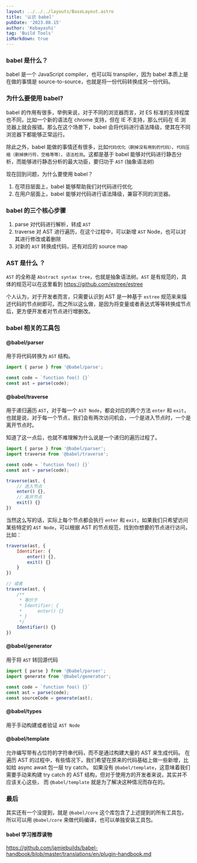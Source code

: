 ```yaml
---
layout: ../../../layouts/BaseLayout.astro
title: '认识 babel'
pubDate: '2023.08.15'
author: 'Kobayashi'
tag: 'Build Tools'
isMarkdown: true
---
```

### babel 是什么？
babel 是一个 JavaScript compiler，也可以叫 transpiler，因为 babel 本质上是在做的事情是 source-to-source，也就是将一份代码转换成另一份代码。

### 为什么要使用 babel?
babel 的作用有很多，举例来说，对于不同的浏览器而言，对 ES 标准的支持程度也不同，比如一个新的语法在 chrome 支持，但在 IE 不支持，那么代码在 IE 浏览器上就会报错。那么在这个场景下，babel 会将代码进行语法降级，使其在不同浏览器下都能够正常运行。

除此之外，babel 能做的事情还有很多，比如`代码优化（删掉没有用到的代码）`、`代码压缩（删掉换行符，空格等等）`、`语法检测`。这都是基于 babel 能够对代码进行静态分析，而能够进行静态分析的最大功臣，要归功于 `AST` (抽象语法树)

现在回到问题，为什么要使用 babel？
1. 在项目层面上，babel 能够帮助我们对代码进行优化
2. 在用户层面上，babel 能够对代码进行语法降级，兼容不同的浏览器。

### babel 的三个核心步骤
1. parse 对代码进行解析，转成 `AST`
2. traverse 对 AST 进行遍历，在这个过程中，可以新增 `AST` Node，也可以对其进行修改或着删除
3. 对新的 `AST` 转换成代码，还有对应的 source map

### AST 是什么 ？
`AST` 的全称是 `Abstract syntax tree`，也就是抽象语法树。`AST` 是有规范的，具体的规范可以在这里看到 https://github.com/estree/estree

个人认为，对于开发者而言，只需要认识到 AST 是一种基于 `estree` 规范来来描述代码的节点树即可。而之所以这么做，是因为将变量或者表达式等等转换成节点后，更方便开发者对节点进行增删改。

### babel 相关的工具包

#### @babel/parser
用于将代码转换为 `AST` 结构。

```javascript
import { parse } from '@babel/parse';

const code = `function foo() {}`
const ast = parse(code);
```

#### @babel/traverse
用于递归遍历 `AST`，对于每一个 `AST Node`，都会对应的两个方法 `enter` 和 `exit`，也就是说，对于每一个节点，我们会有两次访问机会，一个是进入节点时，一个是离开节点时。

知道了这一点后，也就不难理解为什么说是一个递归的遍历过程了。
```javascript
import { parse } from '@babel/parser';
import traverse from '@babel/traverse';

const code = `function foo() {}`
const ast = parse(code);

traverse(ast, {
    // 进入节点
    enter() {},
    // 离开节点
    exit() {}
})
```
当然这么写的话，实际上每个节点都会执行 `enter` 和 `exit`，如果我们只希望访问某些特定的 `AST Node`，可以根据 AST 的节点规范，找到你想要的节点进行访问，比如：
```javascript
traverse(ast, {
    Identifier: {
        enter() {},
        exit() {}
    }
})

// 或者
traverse(ast, {
    /**
     * 等价于 
     * Identifier: {
     *      enter() {}
     * }
     */
    Identifier() {}
})
```

#### @babel/generator
用于将 `AST` 转回源代码
```javascript
import { parse } from '@babel/parser';
import generate from '@babel/generator';

const code = `function foo() {}`
const ast = parse(code);
const sourceCode = generate(ast);
```

#### @babel/types
用于手动构建或者验证 `AST Node`

#### @babel/template
允许编写带有占位符的字符串代码，而不是通过构建大量的 AST 来生成代码。
在遍历 AST 的过程中，有些情况下，我们希望在原来的代码基础上做一些新增，比如给 async await 包一层 try catch。
如果没有 `@babel/template`，这意味着我们需要手动来构建 try catch 的 AST 结构，但对于使用方的开发者来说，其实并不应该关心这些，
而 `@babel/template` 就是为了解决这种情况而存在的。

### 最后
其实还有一个没提到，就是 `@babel/core` 这个库包含了上述提到的所有工具包，所以可以用 `@babel/core` 来做代码编译，也可以单独安装工具包。

#### babel 学习推荐读物
https://github.com/jamiebuilds/babel-handbook/blob/master/translations/en/plugin-handbook.md